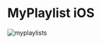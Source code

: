 #  MyPlaylist iOS

![myplaylists](https://github.com/mhmmdvg/myplaylist-swift/assets/57744555/acd96d1d-9750-4cd3-b097-64adde22337d)
